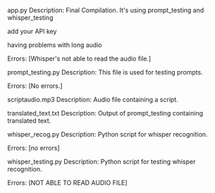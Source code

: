 app.py
Description: Final Compilation. It's using prompt_testing and whisper_testing 

add your API key

having problems with long audio

Errors: [Whisper's not able to read the audio file.]

prompt_testing.py
Description: This file is used for testing prompts.

Errors: [No errors.]

scriptaudio.mp3
Description: Audio file containing a script.

translated_text.txt
Description: Output of prompt_testing containing translated text.

whisper_recog.py
Description: Python script for whisper recognition.

Errors: [no errors]

whisper_testing.py
Description: Python script for testing whisper recognition.

Errors: [NOT ABLE TO READ AUDIO FILE]
